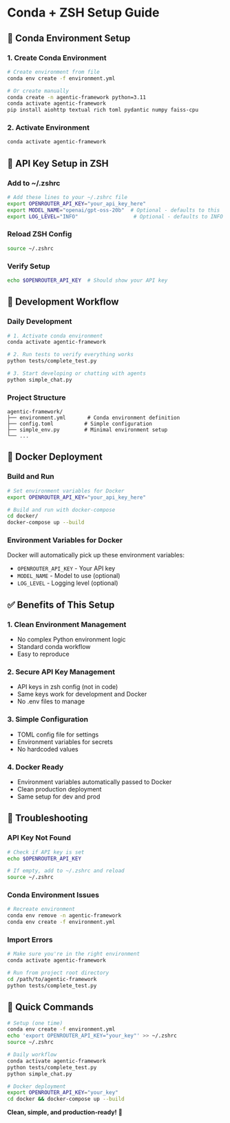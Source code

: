 # Conda + ZSH Setup Guide

## 🐍 **Conda Environment Setup**

### **1. Create Conda Environment**
```bash
# Create environment from file
conda env create -f environment.yml

# Or create manually
conda create -n agentic-framework python=3.11
conda activate agentic-framework
pip install aiohttp textual rich toml pydantic numpy faiss-cpu
```

### **2. Activate Environment**
```bash
conda activate agentic-framework
```

## 🔑 **API Key Setup in ZSH**

### **Add to ~/.zshrc**
```bash
# Add these lines to your ~/.zshrc file
export OPENROUTER_API_KEY="your_api_key_here"
export MODEL_NAME="openai/gpt-oss-20b"  # Optional - defaults to this
export LOG_LEVEL="INFO"                  # Optional - defaults to INFO
```

### **Reload ZSH Config**
```bash
source ~/.zshrc
```

### **Verify Setup**
```bash
echo $OPENROUTER_API_KEY  # Should show your API key
```

## 🚀 **Development Workflow**

### **Daily Development**
```bash
# 1. Activate conda environment
conda activate agentic-framework

# 2. Run tests to verify everything works
python tests/complete_test.py

# 3. Start developing or chatting with agents
python simple_chat.py
```

### **Project Structure**
```
agentic-framework/
├── environment.yml       # Conda environment definition
├── config.toml          # Simple configuration
├── simple_env.py        # Minimal environment setup
└── ...
```

## 🐳 **Docker Deployment**

### **Build and Run**
```bash
# Set environment variables for Docker
export OPENROUTER_API_KEY="your_api_key_here"

# Build and run with docker-compose
cd docker/
docker-compose up --build
```

### **Environment Variables for Docker**
Docker will automatically pick up these environment variables:
- `OPENROUTER_API_KEY` - Your API key
- `MODEL_NAME` - Model to use (optional)
- `LOG_LEVEL` - Logging level (optional)

## ✅ **Benefits of This Setup**

### **1. Clean Environment Management**
- No complex Python environment logic
- Standard conda workflow
- Easy to reproduce

### **2. Secure API Key Management**
- API keys in zsh config (not in code)
- Same keys work for development and Docker
- No .env files to manage

### **3. Simple Configuration**
- TOML config file for settings
- Environment variables for secrets
- No hardcoded values

### **4. Docker Ready**
- Environment variables automatically passed to Docker
- Clean production deployment
- Same setup for dev and prod

## 🔧 **Troubleshooting**

### **API Key Not Found**
```bash
# Check if API key is set
echo $OPENROUTER_API_KEY

# If empty, add to ~/.zshrc and reload
source ~/.zshrc
```

### **Conda Environment Issues**
```bash
# Recreate environment
conda env remove -n agentic-framework
conda env create -f environment.yml
```

### **Import Errors**
```bash
# Make sure you're in the right environment
conda activate agentic-framework

# Run from project root directory
cd /path/to/agentic-framework
python tests/complete_test.py
```

## 📝 **Quick Commands**

```bash
# Setup (one time)
conda env create -f environment.yml
echo 'export OPENROUTER_API_KEY="your_key"' >> ~/.zshrc
source ~/.zshrc

# Daily workflow
conda activate agentic-framework
python tests/complete_test.py
python simple_chat.py

# Docker deployment
export OPENROUTER_API_KEY="your_key"
cd docker && docker-compose up --build
```

**Clean, simple, and production-ready!** 🚀
